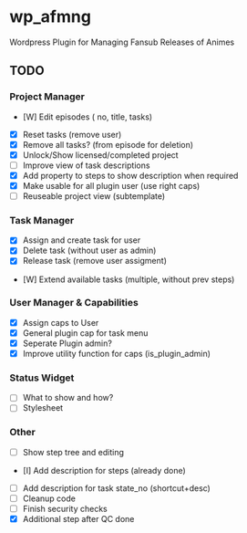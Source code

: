 # wp_afmng

Wordpress Plugin for Managing Fansub Releases of Animes


## TODO

### Project Manager

- [W] Edit episodes ( no, title, tasks) 
- [X] Reset tasks (remove user)
- [X] Remove all tasks? (from episode for deletion)
- [X] Unlock/Show licensed/completed project
- [ ] Improve view of task descriptions
- [X] Add property to steps to show description when required
- [X] Make usable for all plugin user (use right caps)
- [ ] Reuseable project view (subtemplate) 

### Task Manager

- [X] Assign and create task for user
- [X] Delete task (without user as admin)
- [X] Release task (remove user assigment)
- [W] Extend available tasks (multiple, without prev steps)

### User Manager & Capabilities

- [X] Assign caps to User
- [X] General plugin cap for task menu
- [X] Seperate Plugin admin?
- [X] Improve utility function for caps (is_plugin_admin)

### Status Widget

- [ ] What to show and how?
- [ ] Stylesheet

### Other

- [ ] Show step tree and editing
- [I] Add description for steps (already done)
- [ ] Add description for task state_no (shortcut+desc)
- [ ] Cleanup code
- [ ] Finish security checks
- [X] Additional step after QC done

